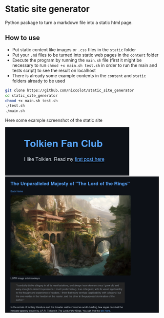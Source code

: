 # Static site generator

Python package to turn a markdown file into a static html page.

## How to use

* Put static content like images or `.css` files in the `static` folder
* Put your `.md` files to be turned into static web pages in the `content` folder
* Execute the program by running the `main.sh` file (first it might be necessary to run `chmod +x main.sh test.sh` in order to run the main and tests script) to see the result on localhost
* There is already some example contents in the `content` and `static` folders already to be used

```bash
git clone https://github.com/niccolot/static_site_generator
cd static_site_generator
chmod +x main.sh test.sh
./test.sh
./main.sh
```

Here some example screenshot of the static site

![](imgs/first_page.png)
![](imgs/second_page.png)


